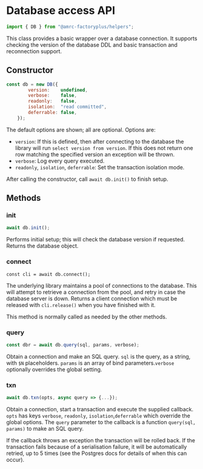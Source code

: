 # Database access API

```js
import { DB } from "@amrc-factoryplus/helpers";
```

This class provides a basic wrapper over a database connection. It supports checking the version of the database DDL and basic transaction and reconnection support.

## Constructor

```js
const db = new DB({
        version:    undefined,
        verbose:    false,
        readonly:   false,
        isolation:  "read committed",
        deferrable: false,
    });
```

The default options are shown; all are optional. Options are:

* `version`: If this is defined, then after connecting to the database the library will run `select version from version`. If this does not return one row matching the specified version an exception will be thrown.
* `verbose`: Log every query executed.
* `readonly`, `isolation`, `deferrable`: Set the transaction isolation mode.

After calling the constructor, call `await db.init()` to finish setup.

## Methods

### init

```js
await db.init();
```

Performs initial setup; this will check the database version if requested. Returns the database object.

### connect

    const cli = await db.connect();

The underlying library maintains a pool of connections to the database. This will attempt to retrieve a connection from the pool, and retry in case the database server is down. Returns a client connection which must be released with `cli.release()` when you have finished with it.

This method is normally called as needed by the other methods.

### query

```js
const dbr = await db.query(sql, params, verbose);
```

Obtain a connection and make an SQL query. `sql` is the query, as a string, with `$N` placeholders. `params` is an array of bind parameters.`verbose` optionally overrides the global setting.

### txn

```js
await db.txn(opts, async query => {...});
```

Obtain a connection, start a transaction and execute the supplied callback. `opts` has keys `verbose`, `readonly`, `isolation`,`deferrable` which override the global options. The `query` parameter to the callback is a function `query(sql, params)` to make an SQL query.

If the callback throws an exception the transaction will be rolled back. If the transaction fails because of a serialisation failure, it will be automatically retried, up to 5 times (see the Postgres docs for details of when this can occur).